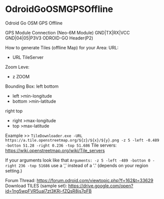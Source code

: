 # OdroidGoOSMGPSOffline
Odroid Go OSM GPS Offline

GPS Module Connection (Neo-6M Module)
GND|TX|RX|VCC
GND|04|05|P3V3
ODROID-GO Header(P2)


How to generate Tiles (offline Map) for your Area:
URL:
- URL TileServer

Zoom Leve:
- z ZOOM

Bounding Box:
left bottom
- left >min-longitude
- bottom >min-latitude

right top
- right >max-longitude
- top >max-latitude

Example >>
`TileDownloader.exe -URL https://a.tile.openstreetmap.org/${z}/${x}/${y}.png -z 5 -left -0.489 -botton 51.28 -right 0.236 -top 51.686`
Tile servers: https://wiki.openstreetmap.org/wiki/Tile_servers

If your arguments look like that `Arguments: -z 5 -left -489 -botton 0 -right 236 -top 51686` use a ',' instead of a '.' (depends on your region setting.)


Forum Thread: https://forum.odroid.com/viewtopic.php?f=162&t=33629
Download TILES (sample set): https://drive.google.com/open?id=1ng5wpFVR5ual7zt3KRj-fZQsR8js7pFB
